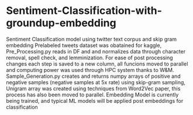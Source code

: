 # Sentiment-Classification-with-groundup-embedding
Sentiment Classification model using twitter text corpus and skip gram embedding 
Prelabeled tweets dataset was obatained for kaggle, Pre_Processing.py reads in DF and and normalizes data through character removal, spell check, and lemminization. For ease of post processing changes each step is saved to a new column, all funcions moved to parallel and computing power was used through HPC system thanks to W&M. Sample_Generation.py creates and returns numpy arrays of positive and negative samples (negative samples at 5x rate) using skip-gram sampling, Unigram array was created using techniques from Word2Vec paper, this process has also been moved to parallel. Embedding Model is currently being trained, and typical ML models will be applied post embeddings for classification

